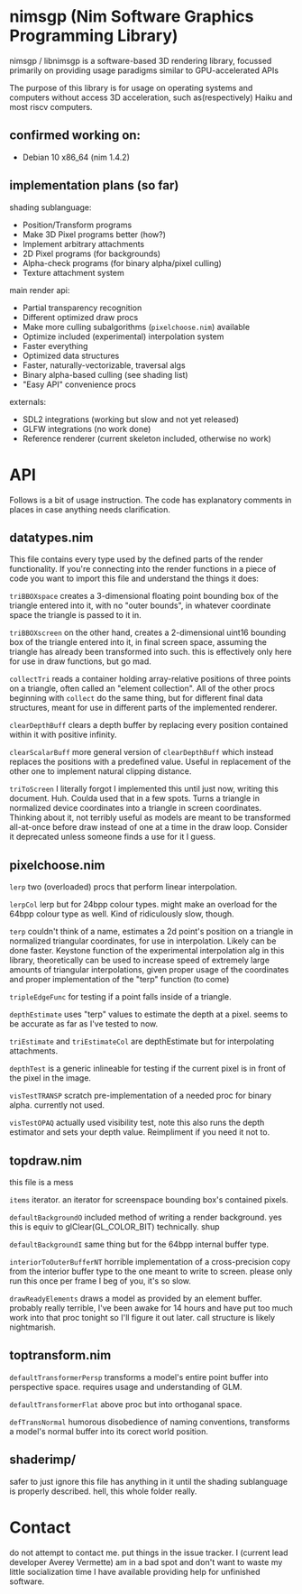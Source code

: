 # nimsgp (Nim Software Graphics Programming Library)

nimsgp / libnimsgp is a software-based 3D rendering library,
focussed primarily on providing usage paradigms similar to
GPU-accelerated APIs

The purpose of this library is for usage on operating systems
and computers without access 3D acceleration, such as(respectively)
Haiku and most riscv computers.

## confirmed working on:
 - Debian 10 x86_64 (nim 1.4.2)

## implementation plans (so far)
shading sublanguage:
 - Position/Transform programs
 - Make 3D Pixel programs better (how?)
 - Implement arbitrary attachments
 - 2D Pixel programs (for backgrounds)
 - Alpha-check programs (for binary alpha/pixel culling)
 - Texture attachment system

main render api:
 - Partial transparency recognition
 - Different optimized draw procs
 - Make more culling subalgorithms (`pixelchoose.nim`) available
 - Optimize included (experimental) interpolation system
 - Faster everything
 - Optimized data structures
 - Faster, naturally-vectorizable, traversal algs
 - Binary alpha-based culling (see shading list)
 - "Easy API" convenience procs

externals:
 - SDL2 integrations (working but slow and not yet released)
 - GLFW integrations (no work done)
 - Reference renderer (current skeleton included, otherwise no work)

# API

Follows is a bit of usage instruction. The code has explanatory
comments in places in case anything needs clarification.

## datatypes.nim

This file contains every type used by the defined parts of the
render functionality. If you're connecting into the render
functions in a piece of code you want to import this file and
understand the things it does:

`triBBOXspace` creates a 3-dimensional floating point bounding box
of the triangle entered into it, with no "outer bounds", in whatever
coordinate space the triangle is passed to it in.

`triBBOXscreen` on the other hand, creates a 2-dimensional uint16
bounding box of the triangle entered into it, in final screen space,
assuming the triangle has already been transformed into such.
this is effectively only here for use in draw functions, but go mad.

`collectTri` reads a container holding array-relative positions of
three points on a triangle, often called an "element collection".
All of the other procs beginning with `collect` do the same thing,
but for different final data structures, meant for use in different
parts of the implemented renderer.

`clearDepthBuff` clears a depth buffer by replacing every position
contained within it with positive infinity.

`clearScalarBuff` more general version of `clearDepthBuff` which
instead replaces the positions with a predefined value. Useful
in replacement of the other one to implement natural clipping distance.

`triToScreen` I literally forgot I implemented this until just now,
writing this document. Huh. Coulda used that in a few spots. Turns
a triangle in normalized device coordinates into a triangle in screen
coordinates. Thinking about it, not terribly useful as models are
meant to be transformed all-at-once before draw instead of one at
a time in the draw loop. Consider it deprecated unless someone finds
a use for it I guess.

## pixelchoose.nim

`lerp` two (overloaded) procs that perform linear interpolation.

`lerpCol` lerp but for 24bpp colour types. might make an overload
for the 64bpp colour type as well. Kind of ridiculously slow, though.

`terp` couldn't think of a name, estimates a 2d point's position
on a triangle in normalized triangular coordinates, for use in
interpolation. Likely can be done faster. Keystone function of
the experimental interpolation alg in this library, theoretically
can be used to increase speed of extremely large amounts of
triangular interpolations, given proper usage of the coordinates
and proper implementation of the "terp" function (to come)

`tripleEdgeFunc` for testing if a point falls inside of a triangle.

`depthEstimate` uses "terp" values to estimate the depth at a pixel.
seems to be accurate as far as I've tested to now.

`triEstimate` and `triEstimateCol` are depthEstimate but for
interpolating attachments.

`depthTest` is a generic inlineable for testing if the current pixel
is in front of the pixel in the image.

`visTestTRANSP` scratch pre-implementation of a needed proc for 
binary alpha. currently not used.

`visTestOPAQ` actually used visibility test, note this also runs the
depth estimator and sets your depth value. Reimpliment if you need
it not to.

## topdraw.nim

this file is a mess

`items` iterator. an iterator for screenspace bounding box's
contained pixels.

`defaultBackgroundO` included method of writing a render background.
yes this is equiv to glClear(GL_COLOR_BIT) technically. shup

`defaultBackgroundI` same thing but for the 64bpp internal buffer
type.

`interiorToOuterBufferNT` horrible implementation of a cross-precision
copy from the interior buffer type to the one meant to write to screen.
please only run this once per frame I beg of you, it's so slow.

`drawReadyElements` draws a model as provided by an element buffer.
probably really terrible, I've been awake for 14 hours and have
put too much work into that proc tonight so I'll figure it out later.
call structure is likely nightmarish.

## toptransform.nim

`defaultTransformerPersp` transforms a model's entire point buffer
into perspective space. requires usage and understanding of GLM.

`defaultTransformerFlat` above proc but into orthoganal space.

`defTransNormal` humorous disobedience of naming conventions,
transforms a model's normal buffer into its corect world position.

## shaderimp/

safer to just ignore this file has anything in it until the shading
sublanguage is properly described. hell, this whole folder really.

# Contact

do not attempt to contact me. put things in the issue tracker.
I (current lead developer Averey Vermette) am in a bad spot and
don't want to waste my little socialization time I have available
providing help for unfinished software.